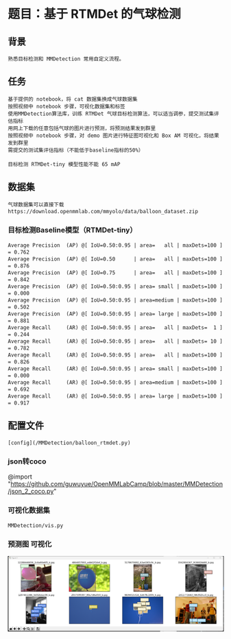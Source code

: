 # 题目：基于 RTMDet 的气球检测

## 背景
    熟悉目标检测和 MMDetection 常用自定义流程。

## 任务
    基于提供的 notebook，将 cat 数据集换成气球数据集  
    按照视频中 notebook 步骤，可视化数据集和标签  
    使用MMDetection算法库，训练 RTMDet 气球目标检测算法，可以适当调参，提交测试集评估指标  
    用网上下载的任意包括气球的图片进行预测，将预测结果发到群里   
    按照视频中 notebook 步骤，对 demo 图片进行特征图可视化和 Box AM 可视化，将结果发到群里  
    需提交的测试集评估指标（不能低于baseline指标的50%）  

    目标检测 RTMDet-tiny 模型性能不能 65 mAP   

## 数据集
    
    气球数据集可以直接下载 https://download.openmmlab.com/mmyolo/data/balloon_dataset.zip


### 目标检测Baseline模型（RTMDet-tiny） 

    Average Precision  (AP) @[ IoU=0.50:0.95 | area=   all | maxDets=100 ] = 0.762
    Average Precision  (AP) @[ IoU=0.50      | area=   all | maxDets=100 ] = 0.876
    Average Precision  (AP) @[ IoU=0.75      | area=   all | maxDets=100 ] = 0.842
    Average Precision  (AP) @[ IoU=0.50:0.95 | area= small | maxDets=100 ] = 0.000
    Average Precision  (AP) @[ IoU=0.50:0.95 | area=medium | maxDets=100 ] = 0.502
    Average Precision  (AP) @[ IoU=0.50:0.95 | area= large | maxDets=100 ] = 0.881
    Average Recall     (AR) @[ IoU=0.50:0.95 | area=   all | maxDets=  1 ] = 0.244
    Average Recall     (AR) @[ IoU=0.50:0.95 | area=   all | maxDets= 10 ] = 0.782
    Average Recall     (AR) @[ IoU=0.50:0.95 | area=   all | maxDets=100 ] = 0.826
    Average Recall     (AR) @[ IoU=0.50:0.95 | area= small | maxDets=100 ] = 0.000
    Average Recall     (AR) @[ IoU=0.50:0.95 | area=medium | maxDets=100 ] = 0.692
    Average Recall     (AR) @[ IoU=0.50:0.95 | area= large | maxDets=100 ] = 0.917

## 配置文件
    [config](/MMDetection/balloon_rtmdet.py)

### json转coco

@import "https://github.com/guwuyue/OpenMMLabCamp/blob/master/MMDetection/json_2_coco.py"

### 可视化数据集

    MMDetection/vis.py
    

### 预测图 可视化

![avatar](/MMDetection/vis.png)
    